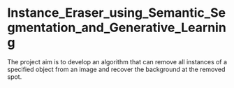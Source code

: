 # Instance_Eraser_using_Semantic_Segmentation_and_Generative_Learning
The project aim is to develop an algorithm that can remove all instances of a specified object from an image and recover the background at the removed spot.
